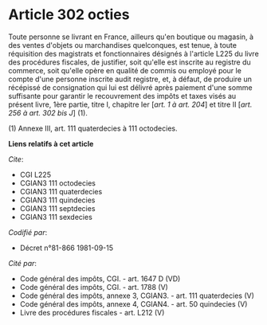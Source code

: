 # Article 302 octies

Toute personne se livrant en France, ailleurs qu'en boutique ou magasin, à des ventes d'objets ou marchandises quelconques,
est tenue, à toute réquisition des magistrats et fonctionnaires désignés à l'article L225 du livre des procédures fiscales,
de justifier, soit qu'elle est inscrite au registre du commerce, soit qu'elle opère en qualité de commis ou employé pour le
compte d'une personne inscrite audit registre, et, à défaut, de produire un récépissé de consignation qui lui est délivré
après paiement d'une somme suffisante pour garantir le recouvrement des impôts et taxes visés au présent livre, 1ère partie,
titre I, chapitre Ier [*art. 1 à art. 204*] et titre II [*art. 256 à art. 302 bis J*] (1).

(1) Annexe III, art. 111 quaterdecies à 111 octodecies.

**Liens relatifs à cet article**

_Cite_:

  - CGI L225
  - CGIAN3 111 octodecies
  - CGIAN3 111 quaterdecies
  - CGIAN3 111 quindecies
  - CGIAN3 111 septdecies
  - CGIAN3 111 sexdecies

_Codifié par_:

  - Décret n°81-866 1981-09-15

_Cité par_:

  - Code général des impôts, CGI. - art. 1647 D (VD)
  - Code général des impôts, CGI. - art. 1788 (V)
  - Code général des impôts, annexe 3, CGIAN3. - art. 111 quaterdecies (V)
  - Code général des impôts, annexe 4, CGIAN4. - art. 50 quindecies (V)
  - Livre des procédures fiscales - art. L212 (V)
